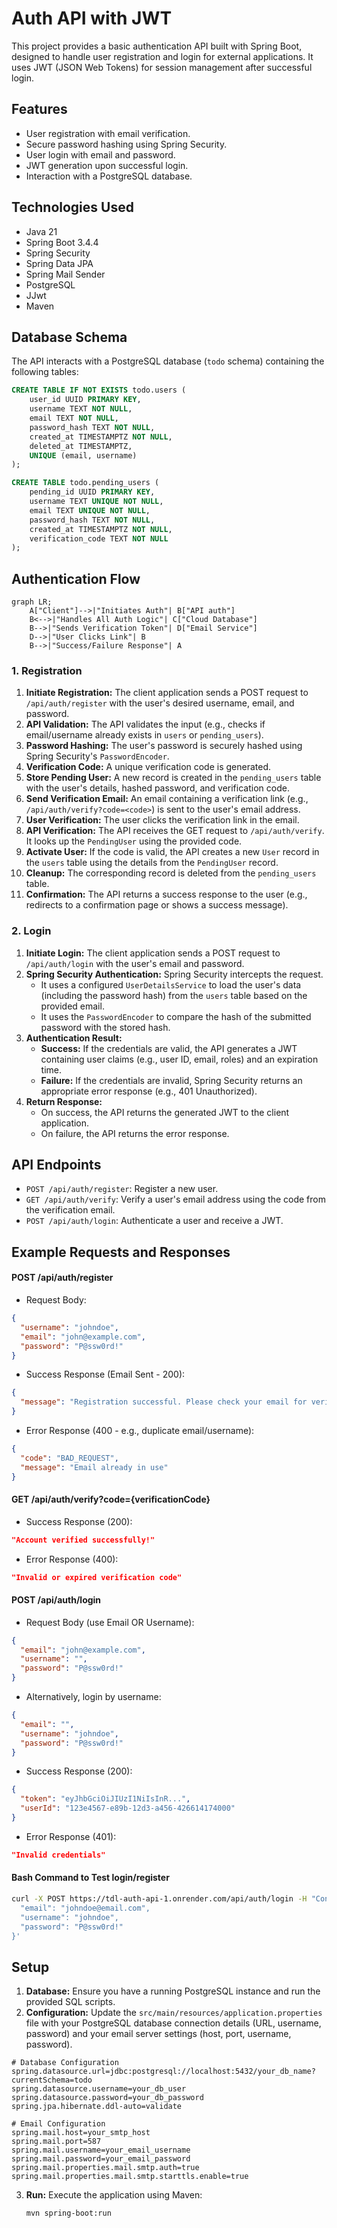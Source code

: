 # Auth API with JWT

This project provides a basic authentication API built with Spring Boot, designed to handle user registration and login for external applications. It uses JWT (JSON Web Tokens) for session management after successful login.

## Features

*   User registration with email verification.
*   Secure password hashing using Spring Security.
*   User login with email and password.
*   JWT generation upon successful login.
*   Interaction with a PostgreSQL database.

## Technologies Used

*   Java 21
*   Spring Boot 3.4.4
*   Spring Security
*   Spring Data JPA
*   Spring Mail Sender
*   PostgreSQL
*   JJwt
*   Maven

## Database Schema

The API interacts with a PostgreSQL database (`todo` schema) containing the following tables:

```sql
CREATE TABLE IF NOT EXISTS todo.users (
    user_id UUID PRIMARY KEY,
    username TEXT NOT NULL,
    email TEXT NOT NULL,
    password_hash TEXT NOT NULL,
    created_at TIMESTAMPTZ NOT NULL,
    deleted_at TIMESTAMPTZ,
    UNIQUE (email, username)
);

CREATE TABLE todo.pending_users (
    pending_id UUID PRIMARY KEY,
    username TEXT UNIQUE NOT NULL,
    email TEXT UNIQUE NOT NULL,
    password_hash TEXT NOT NULL,
    created_at TIMESTAMPTZ NOT NULL,
    verification_code TEXT NOT NULL
);
```

## Authentication Flow

```mermaid
graph LR;
    A["Client"]-->|"Initiates Auth"| B["API auth"]
    B<-->|"Handles All Auth Logic"| C["Cloud Database"]
    B-->|"Sends Verification Token"| D["Email Service"]
    D-->|"User Clicks Link"| B
    B-->|"Success/Failure Response"| A
```

### 1. Registration

1.  **Initiate Registration:** The client application sends a POST request to `/api/auth/register` with the user's desired username, email, and password.
2.  **API Validation:** The API validates the input (e.g., checks if email/username already exists in `users` or `pending_users`).
3.  **Password Hashing:** The user's password is securely hashed using Spring Security's `PasswordEncoder`.
4.  **Verification Code:** A unique verification code is generated.
5.  **Store Pending User:** A new record is created in the `pending_users` table with the user's details, hashed password, and verification code.
6.  **Send Verification Email:** An email containing a verification link (e.g., `/api/auth/verify?code=<code>`) is sent to the user's email address.
7.  **User Verification:** The user clicks the verification link in the email.
8.  **API Verification:** The API receives the GET request to `/api/auth/verify`. It looks up the `PendingUser` using the provided code.
9.  **Activate User:** If the code is valid, the API creates a new `User` record in the `users` table using the details from the `PendingUser` record.
10. **Cleanup:** The corresponding record is deleted from the `pending_users` table.
11. **Confirmation:** The API returns a success response to the user (e.g., redirects to a confirmation page or shows a success message).

### 2. Login

1.  **Initiate Login:** The client application sends a POST request to `/api/auth/login` with the user's email and password.
2.  **Spring Security Authentication:** Spring Security intercepts the request.
    *   It uses a configured `UserDetailsService` to load the user's data (including the password hash) from the `users` table based on the provided email.
    *   It uses the `PasswordEncoder` to compare the hash of the submitted password with the stored hash.
3.  **Authentication Result:**
    *   **Success:** If the credentials are valid, the API generates a JWT containing user claims (e.g., user ID, email, roles) and an expiration time.
    *   **Failure:** If the credentials are invalid, Spring Security returns an appropriate error response (e.g., 401 Unauthorized).
4.  **Return Response:**
    *   On success, the API returns the generated JWT to the client application.
    *   On failure, the API returns the error response.

## API Endpoints

*   `POST /api/auth/register`: Register a new user.
*   `GET /api/auth/verify`: Verify a user's email address using the code from the verification email.
*   `POST /api/auth/login`: Authenticate a user and receive a JWT.

## Example Requests and Responses

#### POST /api/auth/register
- Request Body:
```json
{
  "username": "johndoe",
  "email": "john@example.com",
  "password": "P@ssw0rd!"
}
```
- Success Response (Email Sent - 200):
```json
{
  "message": "Registration successful. Please check your email for verification link.",
}
```
- Error Response (400 - e.g., duplicate email/username):
```json
{
  "code": "BAD_REQUEST",
  "message": "Email already in use"
}
```

#### GET /api/auth/verify?code={verificationCode}
- Success Response (200):
```json
"Account verified successfully!"
```
- Error Response (400):
```json
"Invalid or expired verification code"
```

#### POST /api/auth/login
- Request Body (use Email OR Username):
```json
{
  "email": "john@example.com",
  "username": "",
  "password": "P@ssw0rd!"
}
```
- Alternatively, login by username:
```json
{
  "email": "",
  "username": "johndoe",
  "password": "P@ssw0rd!"
}
```
- Success Response (200):
```json
{
  "token": "eyJhbGciOiJIUzI1NiIsInR...",
  "userId": "123e4567-e89b-12d3-a456-426614174000"
}
```
- Error Response (401):
```json
"Invalid credentials"
```
#### Bash Command to Test login/register
```bash
curl -X POST https://tdl-auth-api-1.onrender.com/api/auth/login -H "Content-Type: application/json" -d '{
  "email": "johndoe@email.com",
  "username": "johndoe",
  "password": "P@ssw0rd!"
}'
```

## Setup

1.  **Database:** Ensure you have a running PostgreSQL instance and run the provided SQL scripts.
2.  **Configuration:** Update the `src/main/resources/application.properties` file with your PostgreSQL database connection details (URL, username, password) and your email server settings (host, port, username, password).

   ```properties
   # Database Configuration
   spring.datasource.url=jdbc:postgresql://localhost:5432/your_db_name?currentSchema=todo
   spring.datasource.username=your_db_user
   spring.datasource.password=your_db_password
   spring.jpa.hibernate.ddl-auto=validate
   
   # Email Configuration
   spring.mail.host=your_smtp_host
   spring.mail.port=587
   spring.mail.username=your_email_username
   spring.mail.password=your_email_password
   spring.mail.properties.mail.smtp.auth=true
   spring.mail.properties.mail.smtp.starttls.enable=true
   ```

3.  **Run:** Execute the application using Maven:
    ```bash
    mvn spring-boot:run
    ```
